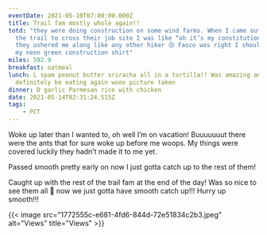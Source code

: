 ```yaml
---
eventDate: 2021-05-10T07:00:00.000Z
title: Trail fam mostly whole again!!
totd: "they were doing construction on some wind farms. When I came out of
  the trail to cross their job site I was like “oh it’s my constitution people”
  they ushered me along like any other hiker 😣 Fasco was right I should’ve worn
  my neon green construction shirt"
miles: 592.9
breakfast: oatmeal
lunch: L spam peanut butter sriracha all in a tortilla!! Was amazing and will
  definitely be eating again wooo picture taken
dinner: D garlic Parmesan rice with chicken
date: 2021-05-14T02:31:24.515Z
tags: 
    - PCT
---
```

Woke up later than I wanted to, oh well I’m on vacation! Buuuuuuut there were the ants that for sure woke up before me woops. My things were covered luckily they hadn’t made it to me yet. 



Passed smooth pretty early on now I just gotta catch up to the rest of them!



Caught up with the rest of the trail fam at the end of the day! Was so nice to see them all 🐣 now we just gotta have smooth catch up!!! Hurry up smooth!!! 





{{< image src="1772555c-e681-4fd6-844d-72e51834c2b3.jpeg" alt="Views" title="Views" >}}